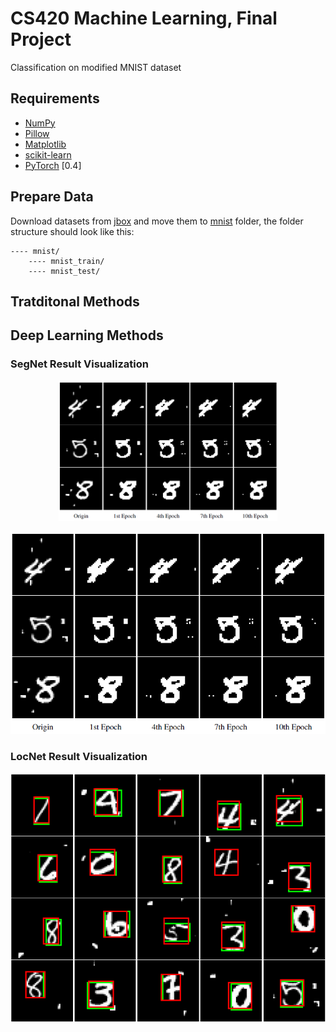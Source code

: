 # CS420 Machine Learning, Final Project
Classification on modified MNIST dataset

## Requirements
- [NumPy](https://github.com/numpy/numpy)
- [Pillow](https://github.com/python-pillow/Pillow)
- [Matplotlib](https://github.com/matplotlib/matplotlib)
- [scikit-learn](http://scikit-learn.org/stable/index.html)
- [PyTorch](https://github.com/pytorch/pytorch) [0.4]

## Prepare Data
Download datasets from [jbox](https://jbox.sjtu.edu.cn/l/VooiCd) and move them to [mnist](./mnist) folder, the folder structure should look like this:

    ---- mnist/
        ---- mnist_train/
        ---- mnist_test/

## Tratditonal Methods

## Deep Learning Methods

### SegNet Result Visualization

<div align=center>

<img src="./deep_learning_methods/img/segnet_vis.png" width="350" />

![](./deep_learning_methods/img/segnet_vis.png)

</div>

### LocNet Result Visualization

<div align=center>

![](./deep_learning_methods/img/locnet_vis.png)

</div>